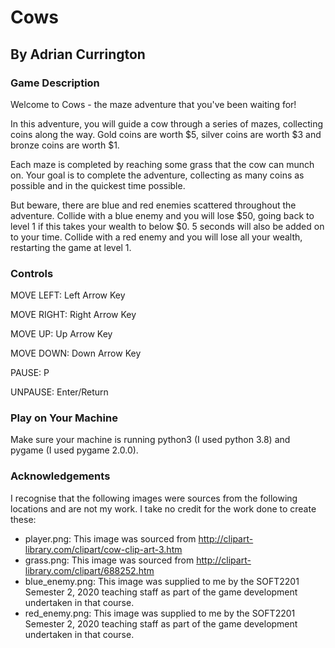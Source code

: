 # Cows
## By Adrian Currington

### Game Description
Welcome to Cows - the maze adventure that you've been waiting for!

In this adventure, you will guide a cow through a series of mazes, collecting coins along
the way. Gold coins are worth $5, silver coins are worth $3 and bronze coins are worth $1.

Each maze is completed by reaching some grass that the cow can munch on. Your goal is to complete the adventure, collecting as many coins as possible and in the quickest time possible.

But beware, there are blue and red enemies scattered throughout the adventure. Collide with a blue enemy and you will lose $50, going back to level 1 if this takes your wealth to below $0. 5 seconds will also be added on to your time. Collide with a red enemy and you will lose all your wealth, restarting the game at level 1.

### Controls
MOVE LEFT: Left Arrow Key 

MOVE RIGHT: Right Arrow Key

MOVE UP: Up Arrow Key

MOVE DOWN: Down Arrow Key

PAUSE: P

UNPAUSE: Enter/Return

### Play on Your Machine
Make sure your machine is running python3 (I used python 3.8) and pygame (I used pygame 2.0.0).

### Acknowledgements
I recognise that the following images were sources from the following locations and are not my work. I take no credit for the work done to create these:
- player.png: This image was sourced from http://clipart-library.com/clipart/cow-clip-art-3.htm
- grass.png: This image was sourced from http://clipart-library.com/clipart/688252.htm
- blue_enemy.png: This image was supplied to me by the SOFT2201 Semester 2, 2020 teaching staff as part of the game development undertaken in that course.
- red_enemy.png: This image was supplied to me by the SOFT2201 Semester 2, 2020 teaching staff as part of the game development undertaken in that course.

